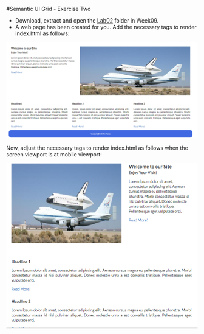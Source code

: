 
#Semantic UI Grid - Exercise Two

- Download, extract and open the [Lab02](archives/lab02.rar) folder in Week09.
- A web page has been created for you. Add the necessary tags to render index.html as follows:

![](img/reverse.PNG)


Now, adjust the necessary tags to render index.html as follows when the screen viewport is at mobile viewport:

![](img/reversed.PNG)